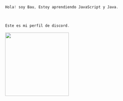 ```js
Hola! soy Bau, Estoy aprendiendo JavaScript y Java.
```

<br />


```js
Este es mi perfil de discord.
```
<div align="left">
  <a href="https://discord.com/users/890716018379460688">
    <img src="https://lanyard.cnrad.dev/api/890716018379460688" align="left" height="205">
  </a>
</div>

